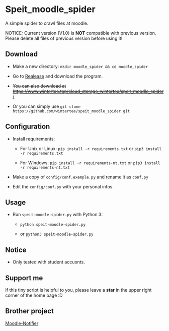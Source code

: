 # Speit_moodle_spider

A simple spider to crawl files at moodle.  

NOTICE: Current version (V1.0) is **NOT** compatible with previous version. Please delete all files of previous version before using it!

## Download

- Make a new directory: `mkdir moodle_spider && cd moodle_spider`

- Go to [Realease](https://github.com/wintertee/speit-moodle-spider/releases) and download the program.

- ~~You can also download at <https://www.wintertee.top/cloud_storage_wintertee/speit_moodle_spider/>~~

- Or you can simply use `git clone https://github.com/wintertee/speit_moodle_spider.git` 

## Configuration

- Install requirements:

  - For Unix or Linux: `pip install -r requirements.txt` or `pip3 install -r requirements.txt`

  - For Windows: `pip install -r requirements-nt.txt` or `pip3 install -r requirements-nt.txt`

- Make a copy of `config/conf.exemple.py` and rename it as `conf.py`

- Edit the `config/conf.py` with your personal infos.  

## Usage

- Run `speit-moodle-spider.py` with Python 3:

  - `python speit-moodle-spider.py`
  
  - or `python3 speit-moodle-spider.py`

## Notice

- Only tested with student accuonts.

## Support me

If this tiny script is helpful to you, please leave a **star** in the upper right corner of the home page :D

## Brother project

[Moodle-Notifier](https://github.com/davidliyutong/Moodle-Notifier)
